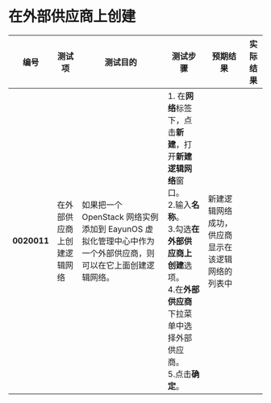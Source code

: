 # 在外部供应商上创建
| **编号** | **测试项** | **测试目的** | **测试步骤** | **预期结果** | **实际结果** |
|--------- | ---------- | ------------ | ------------ | ------------ | ------------ |
|**0020011**|在外部供应商上创建逻辑网络|如果把一个 OpenStack 网络实例添加到 EayunOS 虚拟化管理中心中作为一个外部供应商，则可以在它上面创建逻辑网络。 |1. 在**网络**标签下，点击**新建**，打开**新建逻辑网络**窗口。<br/>2.输入**名称**。<br/>3.勾选**在外部供应商上创建**选项。<br/>4.在**外部供应商**下拉菜单中选择外部供应商。<br/>5.点击**确定**。|新建逻辑网络成功，供应商显示在该逻辑网络的列表中||
